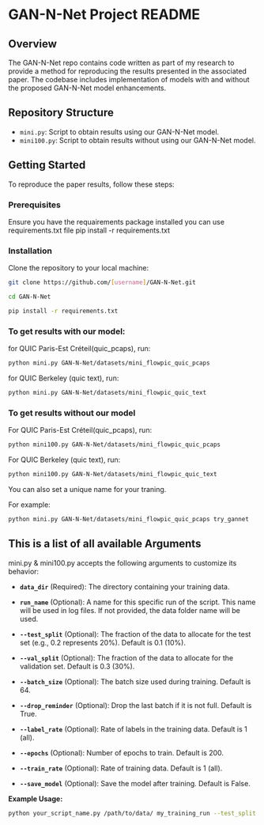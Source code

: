 # GAN-N-Net Project README

## Overview

The GAN-N-Net repo contains code written as part of my research to provide a method for reproducing the results presented in the associated paper. The codebase includes implementation of models with and without the proposed GAN-N-Net model enhancements.

## Repository Structure

- `mini.py`: Script to obtain results using our GAN-N-Net model.
- `mini100.py`: Script to obtain results without using our GAN-N-Net model.

## Getting Started

To reproduce the paper results, follow these steps:

### Prerequisites

Ensure you have the requairements package installed
you can use requirements.txt file
pip install -r requirements.txt

### Installation

Clone the repository to your local machine:

```bash
git clone https://github.com/[username]/GAN-N-Net.git
```
```bash
cd GAN-N-Net
```
```bash
pip install -r requirements.txt
```

### To get results with our model:

for QUIC Paris-Est Créteil(quic_pcaps), run:
```bash
python mini.py GAN-N-Net/datasets/mini_flowpic_quic_pcaps 
```

for QUIC Berkeley (quic text), run:

```bash
python mini.py GAN-N-Net/datasets/mini_flowpic_quic_text
```

### To get results without our model


For QUIC Paris-Est Créteil(quic_pcaps), run:
```bash
python mini100.py GAN-N-Net/datasets/mini_flowpic_quic_pcaps 
```

For QUIC Berkeley (quic text), run:

```bash
python mini100.py GAN-N-Net/datasets/mini_flowpic_quic_text
```

You can also set a unique name for your traning.

For example:
```bash
python mini.py GAN-N-Net/datasets/mini_flowpic_quic_pcaps try_gannet
```

## This is a list of all available Arguments

mini.py & mini100.py accepts the following arguments to customize its behavior:

* **`data_dir`** (Required): The directory containing your training data. 

* **`run_name`** (Optional): A name for this specific run of the script. This name will be used in log files. If not provided, the data folder name will be used.

* **`--test_split`** (Optional): The fraction of the data to allocate for the test set (e.g., 0.2 represents 20%). Default is 0.1 (10%).

* **`--val_split`** (Optional): The fraction of the data to allocate for the validation set. Default is 0.3 (30%).

* **`--batch_size`** (Optional): The batch size used during training. Default is 64.

* **`--drop_reminder`** (Optional): Drop the last batch if it is not full. Default is True.

* **`--label_rate`** (Optional): Rate of labels in the training data. Default is 1 (all).

* **`--epochs`** (Optional): Number of epochs to train. Default is 200.

* **`--train_rate`** (Optional): Rate of training data. Default is 1 (all).

* **`--save_model`** (Optional): Save the model after training. Default is False.

**Example Usage:**

```bash
python your_script_name.py /path/to/data/ my_training_run --test_split 0.25 
